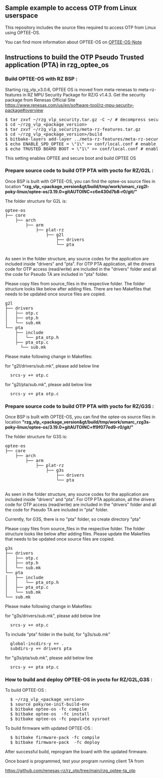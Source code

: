## Sample example to access OTP from Linux userspace
This repository includes the source files required to access OTP from Linux using OPTEE-OS. 

You can find more information about OPTEE-OS on [OPTEE-OS-Note](optee_os_note.md)
## Instructions to build the OTP Pseudo Trusted application (PTA) in rzg_optee_os

### Build OPTEE-OS with RZ BSP :
Starting rzg_vlp_v3.0.6, OPTEE OS is moved from meta-renesas to meta-rz-features in RZ MPU Security Package for RZ/G v1.4.3. 
Get the security package from Renesas Official Site https://www.renesas.com/us/en/software-tool/rz-mpu-security-package#overview
<pre>
$ tar zxvf ~/rzg_vlp_security.tar.gz -C ~/ # decompress security package
$ cd ~/rzg_vlp_&lt;package_version&gt
$ tar zxvf ~/rzg_vlp_security/meta-rz-features.tar.gz
$ cd ~/rzg_vlp_&lt;package_version&gt/build
$ bitbake-layers add-layer ../meta-rz-features/meta-rz-security # add security layer
$ echo ENABLE_SPD_OPTEE = \"1\" >> conf/local.conf # enable OPTEE
$ echo TRUSTED_BOARD_BOOT = \"1\" >> conf/local.conf # enable secure boot
</pre>
This setting enables OPTEE and secure boot and build OPTEE OS

### Prepare source code to build OTP PTA with yocto for RZ/G2L :
Once BSP is built with OPTEE-OS, you can find the optee-os source files in location **"rzg_vlp_&lt;package_version&gt/build/tmp/work/smarc_rzg2l-poky-linux/optee-os/3.19.0+gitAUTOINC+c6e430d7b8-r0/git/"**

The folder structure for G2L is:
<pre>
optee-os
├── core
    ├── arch
        ├── arm
            ├── plat-rz
                ├── g2l
                    ├── drivers
                    └── pta

</pre>

As seen in the folder structure, any source codes for the application are included inside "drivers" and "pta".
For OTP PTA application, all the drivers code for OTP access (read/write) are included in the "drivers" folder and
all the code for Pseudo TA  are included in "pta" folder. 

Please copy files from source_files in the respective folder. The folder structure looks like below after adding files.
There are two Makefiles that needs to be updated once source files are copied.
<pre>
g2l
├── drivers
│   ├── otp.c
│   ├── otp.h
│   └── sub.mk            
└── pta
    ├── include
    │   └── pta_otp.h
    ├── pta_otp.c
	  └── sub.mk
</pre>

Please make following change in Makefiles:

for "g2l/drivers/sub.mk", please add below line
<pre>
  srcs-y += otp.c
</pre>
for "g2l/pta/sub.mk", please add below line
<pre>
  srcs-y += pta_otp.c
</pre>

### Prepare source code to build OTP PTA with yocto for RZ/G3S :
Once BSP is built with OPTEE-OS, you can find the optee-os source files in location **"rzg_vlp_&lt;package_version&gt/build/tmp/work/smarc_rzg3s-poky-linux/optee-os/3.19.0+gitAUTOINC+ff9f077ed9-r0/git/"**

The folder structure for G3S is:
<pre>
optee-os
├── core
    ├── arch
        ├── arm
            ├── plat-rz
                ├── g3s
                    ├── drivers
                    └── pta

</pre>

As seen in the folder structure, any source codes for the application are included inside "drivers" and "pta".
For OTP PTA application, all the drivers code for OTP access (read/write) are included in the "drivers" folder and
all the code for Pseudo TA  are included in "pta" folder. 

Currently, for G3S, there is no "pta" folder, so create directory "pta"

Please copy files from source_files in the respective folder. The folder structure looks like below after adding files.
Please update the Makefiles that needs to be updated once source files are copied.
<pre>
g3s
├── drivers
│   ├── otp.c
│   ├── otp.h
│   └── sub.mk            
└── pta
│   ├── include
│   │   └── pta_otp.h
│   ├── pta_otp.c
│	└── sub.mk
└── sub.mk
</pre>

Please make following change in Makefiles:

for "g3s/drivers/sub.mk", please add below line
<pre>
  srcs-y += otp.c
</pre>
To include "pta" folder in the build, for "g3s/sub.mk"
<pre>
  global-incdirs-y += .
  subdirs-y += drivers pta
</pre>
for "g3s/pta/sub.mk", please add below line
<pre>
  srcs-y += pta_otp.c
</pre>

### How to build and deploy OPTEE-OS in yocto for RZ/G2L,G3S :

To build OPTEE-OS :

<pre>
  $ ~/rzg_vlp_&lt;package_version&gt
  $ source poky/oe-init-build-env 
  $ bitbake optee-os -fc compile
  $ bitbake optee-os  -fc install
  $ bitbake optee-os -fc populate_sysroot
</pre>

To build firmware with updated OPTEE-OS :

<pre>
  $ bitbake firmware-pack -fc compile
  $ bitbake firmware-pack  -fc deploy
</pre>

After successful build, reprogram the board with the updated firmware. 

Once board is programmed, test your program running client TA from

https://github.com/renesas-rz/rz_otp/tree/main/rzg_optee-ta_otp

